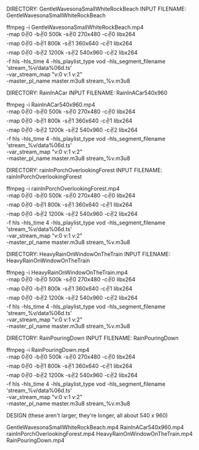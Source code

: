 

DIRECTORY: GentleWavesonaSmallWhiteRockBeach
INPUT FILENAME: GentleWavesonaSmallWhiteRockBeach

ffmpeg -i GentleWavesonaSmallWhiteRockBeach.mp4 \
-map 0:v:0 -b:v:0 500k -s:v:0 270x480 -c:v:0 libx264 \
-map 0:v:0 -b:v:1 800k -s:v:1 360x640 -c:v:1 libx264 \
-map 0:v:0 -b:v:2 1200k -s:v:2 540x960 -c:v:2 libx264 \
-f hls -hls_time 4 -hls_playlist_type vod -hls_segment_filename 'stream_%v/data%06d.ts' \
-var_stream_map "v:0 v:1 v:2" \
-master_pl_name master.m3u8 stream_%v.m3u8

DIRECTORY: RainInACar
INPUT FILENAME: RainInACar540x960

ffmpeg -i RainInACar540x960.mp4 \
-map 0:v:0 -b:v:0 500k -s:v:0 270x480 -c:v:0 libx264 \
-map 0:v:0 -b:v:1 800k -s:v:1 360x640 -c:v:1 libx264 \
-map 0:v:0 -b:v:2 1200k -s:v:2 540x960 -c:v:2 libx264 \
-f hls -hls_time 4 -hls_playlist_type vod -hls_segment_filename 'stream_%v/data%06d.ts' \
-var_stream_map "v:0 v:1 v:2" \
-master_pl_name master.m3u8 stream_%v.m3u8


DIRECTORY: rainInPorchOverlookingForest
INPUT FILENAME: rainInPorchOverlookingForest

ffmpeg -i rainInPorchOverlookingForest.mp4 \
-map 0:v:0 -b:v:0 500k -s:v:0 270x480 -c:v:0 libx264 \
-map 0:v:0 -b:v:1 800k -s:v:1 360x640 -c:v:1 libx264 \
-map 0:v:0 -b:v:2 1200k -s:v:2 540x960 -c:v:2 libx264 \
-f hls -hls_time 4 -hls_playlist_type vod -hls_segment_filename 'stream_%v/data%06d.ts' \
-var_stream_map "v:0 v:1 v:2" \
-master_pl_name master.m3u8 stream_%v.m3u8


DIRECTORY: HeavyRainOnWindowOnTheTrain
INPUT FILENAME: HeavyRainOnWindowOnTheTrain

ffmpeg -i HeavyRainOnWindowOnTheTrain.mp4 \
-map 0:v:0 -b:v:0 500k -s:v:0 270x480 -c:v:0 libx264 \
-map 0:v:0 -b:v:1 800k -s:v:1 360x640 -c:v:1 libx264 \
-map 0:v:0 -b:v:2 1200k -s:v:2 540x960 -c:v:2 libx264 \
-f hls -hls_time 4 -hls_playlist_type vod -hls_segment_filename 'stream_%v/data%06d.ts' \
-var_stream_map "v:0 v:1 v:2" \
-master_pl_name master.m3u8 stream_%v.m3u8


DIRECTORY: RainPouringDown
INPUT FILENAME: RainPouringDown

ffmpeg -i RainPouringDown.mp4 \
-map 0:v:0 -b:v:0 500k -s:v:0 270x480 -c:v:0 libx264 \
-map 0:v:0 -b:v:1 800k -s:v:1 360x640 -c:v:1 libx264 \
-map 0:v:0 -b:v:2 1200k -s:v:2 540x960 -c:v:2 libx264 \
-f hls -hls_time 4 -hls_playlist_type vod -hls_segment_filename 'stream_%v/data%06d.ts' \
-var_stream_map "v:0 v:1 v:2" \
-master_pl_name master.m3u8 stream_%v.m3u8




DESIGN (these aren't larger, they're longer, all about 540 x 960)

GentleWavesonaSmallWhiteRockBeach.mp4 
RainInACar540x960.mp4 
rainInPorchOverlookingForest.mp4 
HeavyRainOnWindowOnTheTrain.mp4 
RainPouringDown.mp4 




